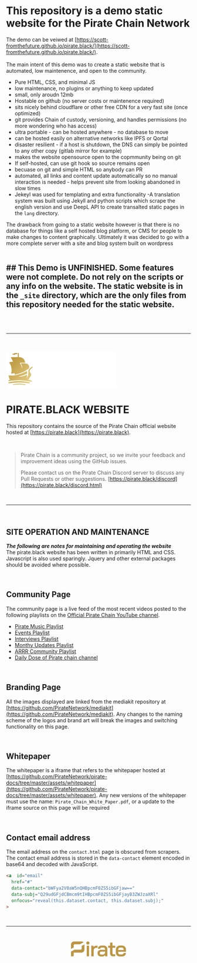 
# This repository is a demo static website for the Pirate Chain Network

The demo can be veiwed at [https://scott-fromthefuture.github.io/pirate.black/](https://scott-fromthefuture.github.io/pirate.black/). 
<br /><br />
The main intent of this demo was to create a static website that is automated, low maintenence, and open to the community. 

- Pure HTML, CSS, and minimal JS 
- low maintenance, no plugins or anything to keep updated
- small, only aroudn 12mb
- Hostable on github (no server costs or maintenence required)
- sits nicely behind cloudflare or other free CDN for a very fast site (once optimized)
- git provides Chain of custody, versioning, and handles permissions (no more wondering who has access)
- ultra portable - can be hosted anywhere - no database to move
- can be hosted easily on alternative networks like IPFS or Qortal
- disaster resilient - if a host is shutdown, the DNS can simply be pointed to any other copy (gitlab mirror for example)
- makes the website opensource open to the copmmunity being on git
- If self-hosted, can use git hook so source remains open
- becuase on git and simple HTML so anybody can PR
- automated, all links and content  update automatically so no manual interaction is needed - helps prevent site from looking abandoned in slow times
- Jekeyl was used for templating and extra functionality
-A translation system was built using Jekyll and python scripts which scrape the english version and use DeepL API to create transalted static pages in the `lang` directory. 

The drawback from going to a static website however is that there is no database for things like a self hosted blog platform, or CMS for people to make changes to content graphically. Ultimately it was decided to go with a more complete server with a site and blog system built on wordpress
<br /><br />
## ## This Demo is UNFINISHED. Some features were not complete. Do not rely on the scripts or any info on the website. The static website is in the `_site` directory, which are the only files from this repository needed for the static website.   

<br /><br />
<hr />
<br /><br />

<img src="assets/img/logo/Pirate_Logo_WG.svg" style="width: 300px;">

# PIRATE.BLACK WEBSITE
This repository contains the source of the Pirate Chain official website hosted at [https://pirate.black](https://pirate.black). 

<br/>

>Pirate Chain is a community project, so we invite your feedback and
> improvement ideas using the GitHub issues. 
> 
> Please contact us on the Pirate Chain Discord server to discuss any
> Pull Requests or other suggestions.
> [https://pirate.black/discord](https://pirate.black/discord.html)

<br/>
<hr />
<br/>

## SITE OPERATION AND MAINTENANCE

***The following are notes for maintaining and operating the website***<br/>
The pirate.black website has been written in primarily HTML and CSS. Javascript is also used sparingly. Jquery and other external packages should be avoided where possible.

<br/>  

## Community Page
The community page is a live feed of the most recent videos posted to the following playlists on the [Official Pirate Chain YouTube channel](https://www.youtube.com/c/piratechain). 
* [Pirate Music Playlist](https://www.youtube.com/watch?v=RhRWM1WW6ak&list=PLgEMYwvTcDT4qBIZCMpTgiTOCSRqU1KtL)
* [Events Playlist](https://www.youtube.com/watch?v=RGplTBYULyE&list=PLgEMYwvTcDT4AqQXvh2fVmJX_kIVMAT7Q)
* [Interviews Playlist](https://www.youtube.com/watch?v=LPyIP8DbkDg&list=PLgEMYwvTcDT6N_jJrA_Jo8m9twRwolHK-)
* [Monthy Updates Playlist](https://www.youtube.com/watch?v=dyz0ltiafWk&list=PLgEMYwvTcDT54FsOk4yVWkJZ4i3Xcz1mM)
* [ARRR Community Playlist](https://www.youtube.com/watch?v=248NO7p2h8w&list=PLgEMYwvTcDT5V1RiSoPh1RheOgDYJ88jK)
* [Daily Dose of Pirate chain channel](https://www.youtube.com/@DailyDoseOfPirateChain)

<br/>

## Branding Page
All the images displayed are linked from the mediakit repository at [https://github.com/PirateNetwork/mediakit](https://github.com/PirateNetwork/mediakit). Any changes to the naming scheme of the logos and brand art will break the images and switching functionality on this page.

<br/>

## Whitepaper
The whitepaper is a iframe that refers to the whitepaper hosted at [https://github.com/PirateNetwork/pirate-docs/tree/master/assets/whitepaper](https://github.com/PirateNetwork/pirate-docs/tree/master/assets/whitepaper). Any new versions of the whitepaper must use the name: `Pirate_Chain_White_Paper.pdf`, or a update to the iframe source on this page will be required

<br/>

## Contact email address
The email address on the `contact.html` page is obscured from scrapers. The contact email address is stored in the `data-contact` element encoded in base64 and decoded with JavaScript.
```HTML
<a  id="email"
  href="#"
  data-contact="bWFya2V0aW5nQHBpcmF0ZS5ibGFjaw=="
  data-subj="Q29udGFjdCBmcm9tIHBpcmF0ZS5ibGFjayB3ZWJzaXRl"
  onfocus="reveal(this.dataset.contact, this.dataset.subj);"
>
```
<br />
<hr />
<img src="assets/img/logo/Pirate_Logo_Wordmark_Gold.svg" style="width:150px;margin:40px auto;display:block;">
